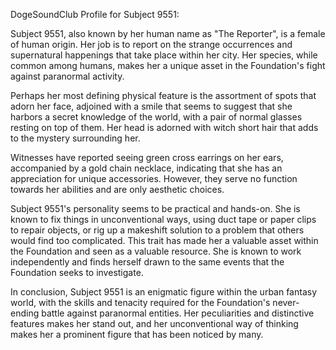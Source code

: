 DogeSoundClub Profile for Subject 9551:

Subject 9551, also known by her human name as "The Reporter", is a female of human origin. Her job is to report on the strange occurrences and supernatural happenings that take place within her city. Her species, while common among humans, makes her a unique asset in the Foundation's fight against paranormal activity.

Perhaps her most defining physical feature is the assortment of spots that adorn her face, adjoined with a smile that seems to suggest that she harbors a secret knowledge of the world, with a pair of normal glasses resting on top of them. Her head is adorned with witch short hair that adds to the mystery surrounding her.

Witnesses have reported seeing green cross earrings on her ears, accompanied by a gold chain necklace, indicating that she has an appreciation for unique accessories. However, they serve no function towards her abilities and are only aesthetic choices.

Subject 9551's personality seems to be practical and hands-on. She is known to fix things in unconventional ways, using duct tape or paper clips to repair objects, or rig up a makeshift solution to a problem that others would find too complicated. This trait has made her a valuable asset within the Foundation and seen as a valuable resource. She is known to work independently and finds herself drawn to the same events that the Foundation seeks to investigate. 

In conclusion, Subject 9551 is an enigmatic figure within the urban fantasy world, with the skills and tenacity required for the Foundation's never-ending battle against paranormal entities. Her peculiarities and distinctive features makes her stand out, and her unconventional way of thinking makes her a prominent figure that has been noticed by many.
